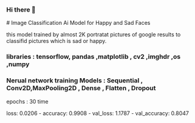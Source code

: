### Hi there 👋

<!--
**amanim7md/amanim7md** is a ✨ _special_ ✨ repository because its `README.md` (this file) appears on your GitHub profile.

--># Image Classification Ai Model for Happy and Sad Faces 
this model trained by almost 2K portratat pictures of google results to classifid pictures which is sad or happy.


### libraries : tensorflow, pandas ,matplotlib , cv2 ,imghdr ,os ,numpy
### Nerual network training Models :  Sequential , Conv2D,MaxPooling2D , Dense , Flatten , Dropout

epochs : 30 time

loss: 0.0206 - accuracy: 0.9908 - val_loss: 1.1787 - val_accuracy: 0.8047
